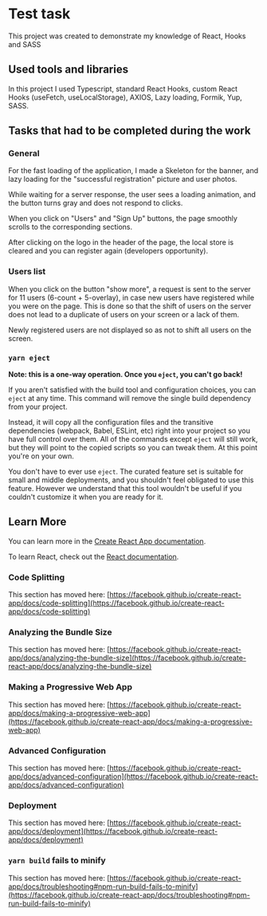 # Test task

This project was created to demonstrate my knowledge of React, Hooks and SASS

## Used tools and libraries

In this project I used Typescript, standard React Hooks, custom React Hooks (useFetch, useLocalStorage), AXIOS, Lazy loading, Formik, Yup, SASS.

## Tasks that had to be completed during the work

### General

For the fast loading of the application, I made a Skeleton for the banner, and lazy loading for the "successful registration" picture and user photos.

While waiting for a server response, the user sees a loading animation, and the button turns gray and does not respond to clicks.

When you click on "Users" and "Sign Up" buttons, the page smoothly scrolls to the corresponding sections.

After clicking on the logo in the header of the page, the local store is cleared and you can register again (developers opportunity).

### Users list

When you click on the button "show more", a request is sent to the server for 11 users (6-count + 5-overlay), in case new users have registered while you were on the page. This is done so that the shift of users on the server does not lead to a duplicate of users on your screen or a lack of them.

Newly registered users are not displayed so as not to shift all users on the screen.

### `yarn eject`

**Note: this is a one-way operation. Once you `eject`, you can't go back!**

If you aren't satisfied with the build tool and configuration choices, you can `eject` at any time. This command will remove the single build dependency from your project.

Instead, it will copy all the configuration files and the transitive dependencies (webpack, Babel, ESLint, etc) right into your project so you have full control over them. All of the commands except `eject` will still work, but they will point to the copied scripts so you can tweak them. At this point you're on your own.

You don't have to ever use `eject`. The curated feature set is suitable for small and middle deployments, and you shouldn't feel obligated to use this feature. However we understand that this tool wouldn't be useful if you couldn't customize it when you are ready for it.

## Learn More

You can learn more in the [Create React App documentation](https://facebook.github.io/create-react-app/docs/getting-started).

To learn React, check out the [React documentation](https://reactjs.org/).

### Code Splitting

This section has moved here: [https://facebook.github.io/create-react-app/docs/code-splitting](https://facebook.github.io/create-react-app/docs/code-splitting)

### Analyzing the Bundle Size

This section has moved here: [https://facebook.github.io/create-react-app/docs/analyzing-the-bundle-size](https://facebook.github.io/create-react-app/docs/analyzing-the-bundle-size)

### Making a Progressive Web App

This section has moved here: [https://facebook.github.io/create-react-app/docs/making-a-progressive-web-app](https://facebook.github.io/create-react-app/docs/making-a-progressive-web-app)

### Advanced Configuration

This section has moved here: [https://facebook.github.io/create-react-app/docs/advanced-configuration](https://facebook.github.io/create-react-app/docs/advanced-configuration)

### Deployment

This section has moved here: [https://facebook.github.io/create-react-app/docs/deployment](https://facebook.github.io/create-react-app/docs/deployment)

### `yarn build` fails to minify

This section has moved here: [https://facebook.github.io/create-react-app/docs/troubleshooting#npm-run-build-fails-to-minify](https://facebook.github.io/create-react-app/docs/troubleshooting#npm-run-build-fails-to-minify)
